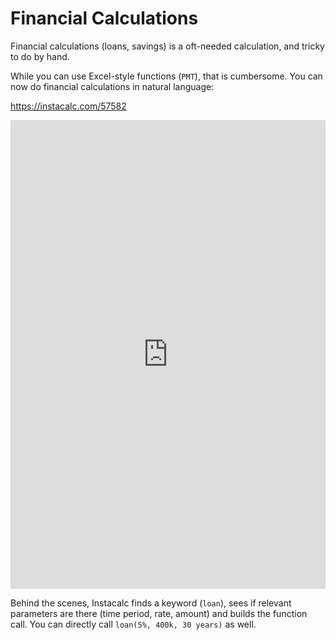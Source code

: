 # Financial Calculations

Financial calculations (loans, savings) is a oft-needed calculation, and tricky to do by hand.

While you can use Excel-style functions (`PMT`), that is cumbersome. You can now do financial calculations in natural language:

https://instacalc.com/57582

<iframe src="https://instacalc.com/57582/embed" width="100%" height="750" frameborder="0"></iframe>

Behind the scenes, Instacalc finds a keyword (`loan`), sees if relevant parameters are there (time period, rate, amount) and builds the function call. You can directly call `loan(5%, 400k, 30 years)` as well.